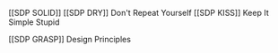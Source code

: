 [[SDP SOLID]] 
[[SDP DRY]] Don't Repeat Yourself
[[SDP KISS]] Keep It Simple Stupid

[[SDP GRASP]] Design Principles
